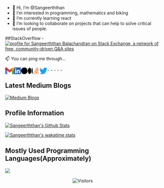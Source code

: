 - 👋 Hi, I’m @Sangeerththan
- 👀 I’m interested in programming, mathematics and biking
- 🌱 I’m currently learning react
- 💞️ I’m looking to collaborate on projects that can help to solve critical issues of people.

##StackOverflow
-<a href="https://stackexchange.com/users/13207240/sangeerththan-balachandran"><img src="https://stackexchange.com/users/flair/13207240.png" width="208" height="58" alt="profile for Sangeerththan Balachandran on Stack Exchange, a network of free, community-driven Q&amp;A sites" title="profile for Sangeerththan Balachandran on Stack Exchange, a network of free, community-driven Q&amp;A sites" /></a>

<p  align="left"> 📫 You can ping me through... </p>

-[<img align="left" alt="Sangeerththan" height="22px" src="./icons/Gmail.png" target=_blank />](mailto:sangeerththan.15@cse.mrt.ac.lk)
-[<img align="left" alt="Sangeerththan" height="22px" src="./icons/LinkedIn.png" target=_blank />](https://www.linkedin.com/in/sangeerththanbalachandran/)
-[<img align="left" alt="Sangeerththan" height="22px" src="./icons/Medium.png" target=_blank />](https://medium.com/@sangeerththanbalachandran)
-[<img align="left" alt="Sangeerththan" height="22px" src="./icons/StackOverflow.png" target=_blank />](https://stackoverflow.com/users/9538584/sangeerththan-b)
-[<img align="left" alt="Sangeerththan" height="22px" src="./icons/Twitter.png" target=_blank />](https://twitter.com/sangeerth20)

## Latest Medium Blogs
[![Medium Blogs](https://github-readme-medium-card-119xojrqa-sangeerththan.vercel.app/getMediumBlogs?username=sangeerththanbalachandran&type=vertical&limit=3&theme=prussian)](https://medium.com/@sangeerththanbalachandran)

## Profile Information
<a href="https://github-readme-stats.vercel.app/api?username=Sangeerththan&show_icons=true&hide_border=true&count_private=true&include_all_commits=true&theme=prussian">
<img align="center" margin="1rem" alt="Sangeerththan's Github Stats" src="https://github-readme-stats.vercel.app/api?username=Sangeerththan&show_icons=true&count_private=true&include_all_commits=true&theme=prussian&compact=false" /></a>

[![Sangeerththan's wakatime stats](https://github-readme-stats.vercel.app/api/wakatime?username=Sangeerththan&theme=prussian&v=2)](https://github.com/sangeerththan)

<!--START_SECTION:waka-->
<!--END_SECTION:waka-->

## Mostly Used Programming Languages(Approximately)
<a margin="1rem" padding="1rem" href="https://github-readme-stats.vercel.app/api/top-langs/?username=Sangeerththan&langs_count=10&&theme=radical">
  <img align="center" src="https://github-readme-stats.vercel.app/api/top-langs/?username=Sangeerththan&langs_count=10&theme=prussian" />
</a>
<p align=center>                           
  <img align=center  src="https://visitor-badge.laobi.icu/badge?page_id=sangeerththan" alt="Visitors">                     
</p>
